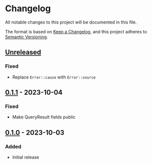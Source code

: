 # Changelog

All notable changes to this project will be documented in this file.

The format is based on [Keep a Changelog](https://keepachangelog.com/en/1.0.0/),
and this project adheres to [Semantic Versioning](https://semver.org/spec/v2.0.0.html).

## [Unreleased]

### Fixed

- Replace `Error::cause` with `Error::source`

## [0.1.1] - 2023-10-04

### Fixed

- Make QueryResult fields public

## [0.1.0] - 2023-10-03

### Added

- Initial release

[Unreleased]: https://github.com/d-k-bo/mediathekviewweb-rs/compare/v0.1.1...HEAD
[0.1.1]: https://github.com/d-k-bo/mediathekviewweb-rs/compare/v0.1.0...v0.1.1
[0.1.0]: https://github.com/d-k-bo/mediathekviewweb-rs/releases/tag/v0.1.0
